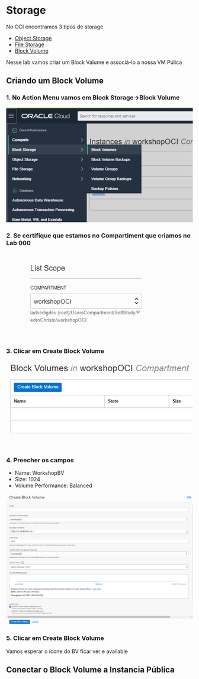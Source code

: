 # Storage

No OCI encontramos 3 tipos de storage

- [Object Storage](https://docs.cloud.oracle.com/pt-br/iaas/Content/Object/Concepts/objectstorageoverview.htm)
- [File Storage](https://docs.cloud.oracle.com/en-us/iaas/Content/File/Concepts/filestorageoverview.htm)
- [Block Volume](https://docs.cloud.oracle.com/pt-br/iaas/Content/Block/Concepts/overview.htm)

Nesse lab vamos criar um Block Valume e associá-lo a nossa VM Púlica

## Criando um Block Volume

### 1. No Action Menu vamos em Block Storage->Block Volume

<p align="center">
  <img src="https://github.com/ChristoPedro/OCIHandsOn/blob/master/Lab%20300/images/actionmenu.png" >
</p>

### 2. Se certifique que estamos no Compartiment que criamos no Lab 000

<p align="center">
  <img src="https://github.com/ChristoPedro/OCIHandsOn/blob/master/Lab%20100/images/changecompartment.png" >
</p>

### 3. Clicar em Create Block Volume

<p align="center">
  <img src="https://github.com/ChristoPedro/OCIHandsOn/blob/master/Lab%20300/images/createblock.png" >
</p>

### 4. Preecher os campos

- Name: WorkshopBV
- Size: 1024
- Volume Performance: Balanced

<p align="center">
  <img src="https://github.com/ChristoPedro/OCIHandsOn/blob/master/Lab%20300/images/createscreen.png" >
</p>

### 5. Clicar em Create Block Volume

Vamos esperar o ícone do BV ficar ver e available

## Conectar o Block Volume a Instancia Pública

